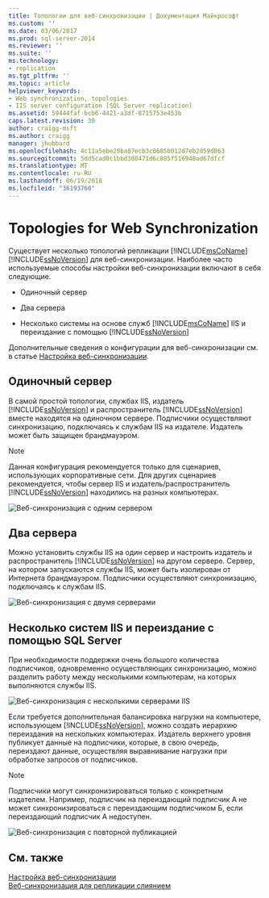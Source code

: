 ```yaml
---
title: Топологии для веб-синхронизации | Документация Майкрософт
ms.custom: ''
ms.date: 03/06/2017
ms.prod: sql-server-2014
ms.reviewer: ''
ms.suite: ''
ms.technology:
- replication
ms.tgt_pltfrm: ''
ms.topic: article
helpviewer_keywords:
- Web synchronization, topologies
- IIS server configuration [SQL Server replication]
ms.assetid: 59444faf-bcb6-4421-a3df-8715753e453b
caps.latest.revision: 30
author: craigg-msft
ms.author: craigg
manager: jhubbard
ms.openlocfilehash: 4c11a5ebe28ba07ecb3c0685b012d7eb2d59d863
ms.sourcegitcommit: 5dd5cad0c1bbd308471d6c885f516948ad67dfcf
ms.translationtype: MT
ms.contentlocale: ru-RU
ms.lasthandoff: 06/19/2018
ms.locfileid: "36193760"
---
```

# <a name="topologies-for-web-synchronization"></a>Topologies for Web Synchronization
  Существует несколько топологий репликации [!INCLUDE[msCoName](../../includes/msconame-md.md)] [!INCLUDE[ssNoVersion](../../includes/ssnoversion-md.md)] для веб-синхронизации. Наиболее часто используемые способы настройки веб-синхронизации включают в себя следующие.  
  
-   Одиночный сервер  
  
-   Два сервера  
  
-   Несколько системы на основе служб [!INCLUDE[msCoName](../../includes/msconame-md.md)] IIS и переиздание с помощью [!INCLUDE[ssNoVersion](../../includes/ssnoversion-md.md)]  
  
 Дополнительные сведения о конфигурации для веб-синхронизации см. в статье [Настройка веб-синхронизации](configure-web-synchronization.md).  
  
## <a name="single-server"></a>Одиночный сервер  
 В самой простой топологии, службах IIS, издатель [!INCLUDE[ssNoVersion](../../includes/ssnoversion-md.md)] и распространитель [!INCLUDE[ssNoVersion](../../includes/ssnoversion-md.md)] вместе находятся на одиночном сервере. Подписчики осуществляют синхронизацию, подключаясь к службам IIS на издателе. Издатель может быть защищен брандмауэром.  
  
> [!NOTE]  
>  Данная конфигурация рекомендуется только для сценариев, использующих корпоративные сети. Для других сценариев рекомендуется, чтобы сервер IIS и издатель/распространитель [!INCLUDE[ssNoVersion](../../includes/ssnoversion-md.md)] находились на разных компьютерах.  
  
 ![Веб-синхронизация с одним сервером](media/web-sync02.gif "Веб-синхронизация с одним сервером")  
  
## <a name="two-servers"></a>Два сервера  
 Можно установить службы IIS на один сервер и настроить издатель и распространитель [!INCLUDE[ssNoVersion](../../includes/ssnoversion-md.md)] на другом сервере. Сервер, на котором запускаются службы IIS, может быть изолирован от Интернета брандмауэром. Подписчики осуществляют синхронизацию, подключаясь к службам IIS.  
  
 ![Веб-синхронизация с двумя серверами](media/web-sync03.gif "Веб-синхронизация с двумя серверами")  
  
## <a name="multiple-iis-systems-and-sql-server-republishing"></a>Несколько систем IIS и переиздание с помощью SQL Server  
 При необходимости поддержки очень большого количества подписчиков, одновременно осуществляющих синхронизацию, можно разделить работу между несколькими компьютерам, на которых выполняются службы IIS.  
  
 ![Веб-синхронизация с несколькими серверами IIS](media/web-sync04.gif "Веб-синхронизация с несколькими серверами IIS")  
  
 Если требуется дополнительная балансировка нагрузки на компьютере, использующем [!INCLUDE[ssNoVersion](../../includes/ssnoversion-md.md)], можно создать иерархию переиздания на нескольких компьютерах. Издатель верхнего уровня публикует данные на подписчики, которые, в свою очередь, переиздают данные, осуществляя выравнивание нагрузки при обработке запросов от подписчиков.  
  
> [!NOTE]  
>  Подписчики могут синхронизироваться только с конкретным издателем. Например, подписчик на переиздающий подписчик A не может синхронизироваться с переиздающим подписчиком Б, если переиздающий подписчик А недоступен.  
  
 ![Веб-синхронизация с повторной публикацией](media/web-sync05.gif "Веб-синхронизация с повторной публикацией")  
  
## <a name="see-also"></a>См. также  
 [Настройка веб-синхронизации](configure-web-synchronization.md)   
 [Веб-синхронизация для репликации слиянием](web-synchronization-for-merge-replication.md)  
  
  